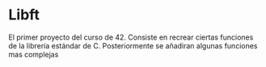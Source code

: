 # Libft 
El primer proyecto del curso de 42. Consiste en recrear ciertas funciones de 
la librería estándar de C. Posteriormente se añadiran algunas funciones mas complejas
